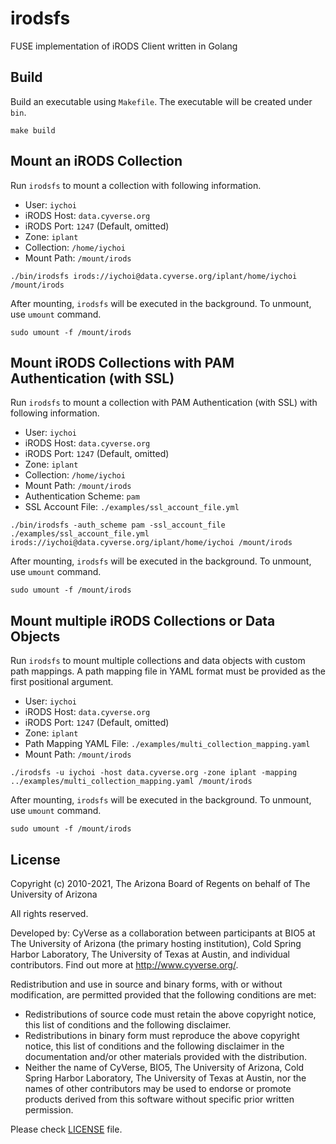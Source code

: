 # irodsfs
FUSE implementation of iRODS Client written in Golang



## Build
Build an executable using `Makefile`. The executable will be created under `bin`.
```shell script
make build
```

## Mount an iRODS Collection
Run `irodsfs` to mount a collection with following information.

- User: `iychoi`
- iRODS Host: `data.cyverse.org`
- iRODS Port: `1247` (Default, omitted) 
- Zone: `iplant`
- Collection: `/home/iychoi`
- Mount Path: `/mount/irods`

```shell script
./bin/irodsfs irods://iychoi@data.cyverse.org/iplant/home/iychoi /mount/irods
```

After mounting, `irodsfs` will be executed in the background. To unmount, use `umount` command.

```shell script
sudo umount -f /mount/irods
```

## Mount iRODS Collections with PAM Authentication (with SSL)
Run `irodsfs` to mount a collection with PAM Authentication (with SSL) with following information.

- User: `iychoi`
- iRODS Host: `data.cyverse.org`
- iRODS Port: `1247` (Default, omitted) 
- Zone: `iplant`
- Collection: `/home/iychoi`
- Mount Path: `/mount/irods`
- Authentication Scheme: `pam`
- SSL Account File: `./examples/ssl_account_file.yml`

```shell script
./bin/irodsfs -auth_scheme pam -ssl_account_file ./examples/ssl_account_file.yml irods://iychoi@data.cyverse.org/iplant/home/iychoi /mount/irods
```

After mounting, `irodsfs` will be executed in the background. To unmount, use `umount` command.

```shell script
sudo umount -f /mount/irods
```

## Mount multiple iRODS Collections or Data Objects
Run `irodsfs` to mount multiple collections and data objects with custom path mappings.
A path mapping file in YAML format must be provided as the first positional argument.

- User: `iychoi`
- iRODS Host: `data.cyverse.org`
- iRODS Port: `1247` (Default, omitted) 
- Zone: `iplant`
- Path Mapping YAML File: `./examples/multi_collection_mapping.yaml`
- Mount Path: `/mount/irods`

```shell script
./irodsfs -u iychoi -host data.cyverse.org -zone iplant -mapping ../examples/multi_collection_mapping.yaml /mount/irods
```

After mounting, `irodsfs` will be executed in the background. To unmount, use `umount` command.

```shell script
sudo umount -f /mount/irods
```


## License

Copyright (c) 2010-2021, The Arizona Board of Regents on behalf of The University of Arizona

All rights reserved.

Developed by: CyVerse as a collaboration between participants at BIO5 at The University of Arizona (the primary hosting institution), Cold Spring Harbor Laboratory, The University of Texas at Austin, and individual contributors. Find out more at http://www.cyverse.org/.

Redistribution and use in source and binary forms, with or without modification, are permitted provided that the following conditions are met:

 * Redistributions of source code must retain the above copyright notice, this list of conditions and the following disclaimer.
 * Redistributions in binary form must reproduce the above copyright notice, this list of conditions and the following disclaimer in the documentation and/or other materials provided with the distribution.
 * Neither the name of CyVerse, BIO5, The University of Arizona, Cold Spring Harbor Laboratory, The University of Texas at Austin, nor the names of other contributors may be used to endorse or promote products derived from this software without specific prior written permission.


Please check [LICENSE](https://github.com/cyverse/go-irodsclient/tree/master/LICENSE) file.
